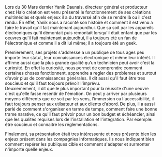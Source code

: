 Lors du 30 Mars dernier Yanik Daunais, directeur général et producteur chez Halo création est venu présenté le fonctionnement  de ses créations multimédias et quels enjeux il a du traversé afin de se rendre là ou il c'est rendu. En effet, Yanik nous a raconté son histoire et comment il est venu a faire le travail qu'il fait maintenant aujourdhui. Que sa soit par les appareils électroniques qu'il démontait puis remontait lorsqu'il était enfant que par les oeuvres qu'il fait maintenant aujourdhui, il a toujours été un fan de l'électronique et comme il a dit lui même; il a toujours été un geek.


Premierement, ses projets s'addresse a un publique de tous ages peu importe leur statut, leur connaissances électronique et même leur intérêt. Il affirme aussi que la plus grande qualité qu'un technicien peut avoir c'est la curiosité. En effet la curiosité, nous permet de comprendre comment certaines choses fonctionnent, apprendre a regler des problemes et surtout d'avoir plus de connaissances générales. Il dit aussi qu'il faut être tres soucieux et qu'il faut toujours prévoir l'imprévu.<br>
Deuxiemement, il dit que le plus important pour la réussite d'une oeuvre c'est qu'elle fasse resentir de l'émotion. On peut y arriver par plusieurs moyens différents que ce soit par les sens, l'immersion ou l'accessibilité, il faut toujours penser aux utilsateur et aux clients d'abord. De plus, il a aussi parlé de comment s'organiser en terme de temps, comment faire une bonne trame narative, ce qu'il faut prévoir pour un bon budget et échéancier, ainsi que les qualités requises lors de l'installation et l'intégration. Par exemple: être soucieux et connaitre les réglementations.



Finalement, sa présentation était tres intéressente et nous présente bien les enjeux présent dans les compagnies informatiques.
Ils nous indiquent bien comment repérer les publiques cible et comment s'adapter et surmonter n'importe quelle enjeux.


